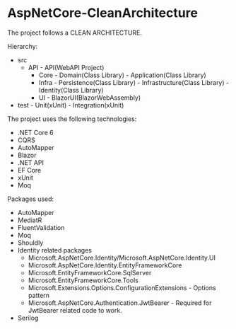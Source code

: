 # AspNetCore-CleanArchitecture
The project follows a CLEAN ARCHITECTURE.

Hierarchy:
- src
   - API
		    - API(WebAPI Project)
	  - Core
		    - Domain(Class Library)
		    - Application(Class Library)
	  - Infra
		    - Persistence(Class Library)
		    - Infrastructure(Class Library)
		    - Identity(Class Library)
	  - UI
		    - BlazorUI(BlazorWebAssembly)
- test
	  - Unit(xUnit)
	  - Integration(xUnit)


The project uses the following technologies:

- .NET Core 6
- CQRS
- AutoMapper
- Blazor
- .NET API
- EF Core
- xUnit
- Moq

Packages used:
- AutoMapper
- MediatR
- FluentValidation
- Moq
- Shouldly
- Identity related packages
	- Microsoft.AspNetCore.Identity/Microsoft.AspNetCore.Identity.UI
	- Microsoft.AspNetCore.Identity.EntityFrameworkCore
	- Microsoft.EntityFrameworkCore.SqlServer
	- Microsoft.EntityFrameworkCore.Tools
	- Microsoft.Extensions.Options.ConfigurationExtensions - Options pattern
	- Microsoft.AspNetCore.Authentication.JwtBearer - Required for JwtBearer related code to work.
- Serilog
